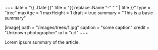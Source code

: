 +++
date = "{{ .Date }}"
title = "{{ replace .Name "-" " " | title }}"
type = "tree"
maxAge = 1
maxHeight = 1
draft = true
summary = "This is a basic summary" 

[image]
path = "/images/trees/1.jpg"
caption = "some caption"
credit = "Unknown photographer"
url = "url"
+++

Lorem ipsum summary of the article.
